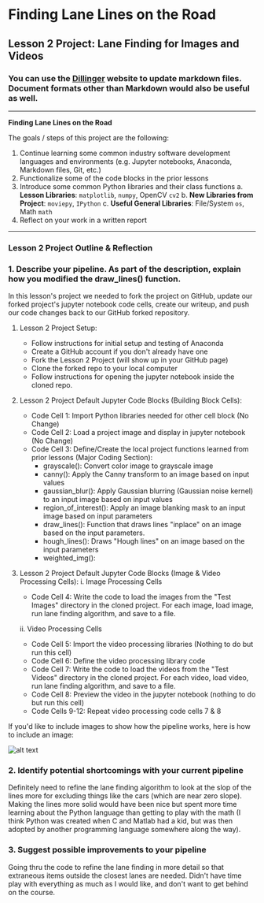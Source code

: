 # **Finding Lane Lines on the Road** 

## Lesson 2 Project: Lane Finding for Images and Videos

### You can use the [Dillinger](https://dillinger.io) website to update markdown files.  Document formats other than Markdown would also be useful as well.

---

**Finding Lane Lines on the Road**

The goals / steps of this project are the following:
1. Continue learning some common industry software development languages and environments (e.g. Jupyter notebooks, Anaconda, Markdown files, Git, etc.)
2. Functionalize some of the code blocks in the prior lessons
3. Introduce some common Python libraries and their class functions
    a. **Lesson Libraries**: `matplotlib`, `numpy`, OpenCV `cv2`
    b. **New Libraries from Project**: `moviepy`, `IPython` 
    c. **Useful General Libraries**: File/System `os`, Math `math` 
4. Reflect on your work in a written report

[//]: # (Image References)

[image1]: ./examples/grayscale.jpg "Grayscale"

---

### Lesson 2 Project Outline & Reflection

### 1. Describe your pipeline. As part of the description, explain how you modified the draw_lines() function.

In this lesson's project we needed to fork the project on GitHub, update our forked project's jupyter notebook code cells, create our writeup, and push our code changes back to our GitHub forked repository.

1. Lesson 2 Project Setup:
    * Follow instructions for initial setup and testing of Anaconda
    * Create a GitHub account if you don't already have one
    * Fork the Lesson 2 Project (will show up in your GitHub page)
    * Clone the forked repo to your local computer
    * Follow instructions for opening the jupyter notebook inside the cloned repo.
2. Lesson 2 Project Default Jupyter Code Blocks (Building Block Cells):
    * Code Cell 1: Import Python libraries needed for other cell block (No Change)
    * Code Cell 2: Load a project image and display in jupyter notebook (No Change)
    * Code Cell 3: Define/Create the local project functions learned from prior lessons (Major Coding Section):
        * grayscale(): Convert color image to grayscale image
        * canny(): Apply the Canny transform to an image based on input values
        * gaussian_blur(): Apply Gaussian blurring (Gaussian noise kernel) to an input image based on input values
        * region_of_interest(): Apply an image blanking mask to an input image based on input parameters
        * draw_lines(): Function that draws lines "inplace" on an image based on the input parameters.
        * hough_lines(): Draws "Hough lines" on an image based on the input parameters
        * weighted_img(): 
3. Lesson 2 Project Default Jupyter Code Blocks (Image & Video Processing Cells):
    i. Image Processing Cells
    * Code Cell 4: Write the code to load the images from the "Test Images" directory in the cloned project.  For each image, load image, run lane finding algorithm, and save to a file.

    ii.  Video Processing Cells
    * Code Cell 5: Import the video processing libraries (Nothing to do but run this cell)
    * Code Cell 6: Define the video processing library code
    * Code Cell 7: Write the code to load the videos from the "Test Videos" directory in the cloned project.  For each video, load video, run lane finding algorithm, and save to a file.
    * Code Cell 8: Preview the video in the jupyter notebook (nothing to do but run this cell)
    * Code Cells 9-12: Repeat video processing code cells 7 & 8 


If you'd like to include images to show how the pipeline works, here is how to include an image: 

![alt text][image1]


### 2. Identify potential shortcomings with your current pipeline


Definitely need to refine the lane finding algorithm to look at the slop of the lines more for excluding things like the cars (which are near zero slope). Making the lines more solid would have been nice but spent more time learning about the Python language than getting to play with the math (I think Python was created when C and Matlab had a kid, but was then adopted by another programming language somewhere along the way).


### 3. Suggest possible improvements to your pipeline

Going thru the code to refine the lane finding in more detail so that extraneous items outside the closest lanes are needed.  Didn't have time play with everything as much as I would like, and don't want to get behind on the course.

